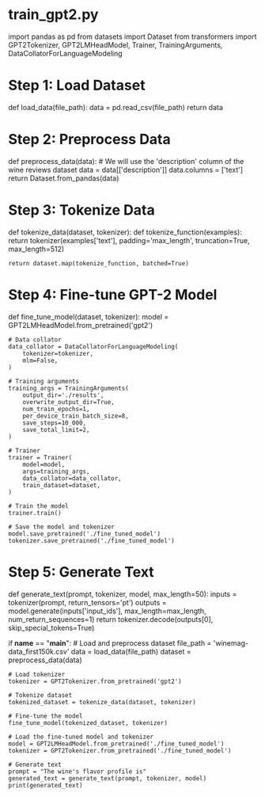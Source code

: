 # train_gpt2.py

import pandas as pd
from datasets import Dataset
from transformers import GPT2Tokenizer, GPT2LMHeadModel, Trainer, TrainingArguments, DataCollatorForLanguageModeling

# Step 1: Load Dataset
def load_data(file_path):
    data = pd.read_csv(file_path)
    return data

# Step 2: Preprocess Data
def preprocess_data(data):
    # We will use the 'description' column of the wine reviews dataset
    data = data[['description']]
    data.columns = ['text']
    return Dataset.from_pandas(data)

# Step 3: Tokenize Data
def tokenize_data(dataset, tokenizer):
    def tokenize_function(examples):
        return tokenizer(examples['text'], padding='max_length', truncation=True, max_length=512)
    
    return dataset.map(tokenize_function, batched=True)

# Step 4: Fine-tune GPT-2 Model
def fine_tune_model(dataset, tokenizer):
    model = GPT2LMHeadModel.from_pretrained('gpt2')

    # Data collator
    data_collator = DataCollatorForLanguageModeling(
        tokenizer=tokenizer,
        mlm=False,
    )

    # Training arguments
    training_args = TrainingArguments(
        output_dir='./results',
        overwrite_output_dir=True,
        num_train_epochs=1,
        per_device_train_batch_size=8,
        save_steps=10_000,
        save_total_limit=2,
    )

    # Trainer
    trainer = Trainer(
        model=model,
        args=training_args,
        data_collator=data_collator,
        train_dataset=dataset,
    )

    # Train the model
    trainer.train()

    # Save the model and tokenizer
    model.save_pretrained('./fine_tuned_model')
    tokenizer.save_pretrained('./fine_tuned_model')

# Step 5: Generate Text
def generate_text(prompt, tokenizer, model, max_length=50):
    inputs = tokenizer(prompt, return_tensors='pt')
    outputs = model.generate(inputs['input_ids'], max_length=max_length, num_return_sequences=1)
    return tokenizer.decode(outputs[0], skip_special_tokens=True)

if __name__ == "__main__":
    # Load and preprocess dataset
    file_path = 'winemag-data_first150k.csv'
    data = load_data(file_path)
    dataset = preprocess_data(data)

    # Load tokenizer
    tokenizer = GPT2Tokenizer.from_pretrained('gpt2')

    # Tokenize dataset
    tokenized_dataset = tokenize_data(dataset, tokenizer)

    # Fine-tune the model
    fine_tune_model(tokenized_dataset, tokenizer)

    # Load the fine-tuned model and tokenizer
    model = GPT2LMHeadModel.from_pretrained('./fine_tuned_model')
    tokenizer = GPT2Tokenizer.from_pretrained('./fine_tuned_model')

    # Generate text
    prompt = "The wine's flavor profile is"
    generated_text = generate_text(prompt, tokenizer, model)
    print(generated_text)

